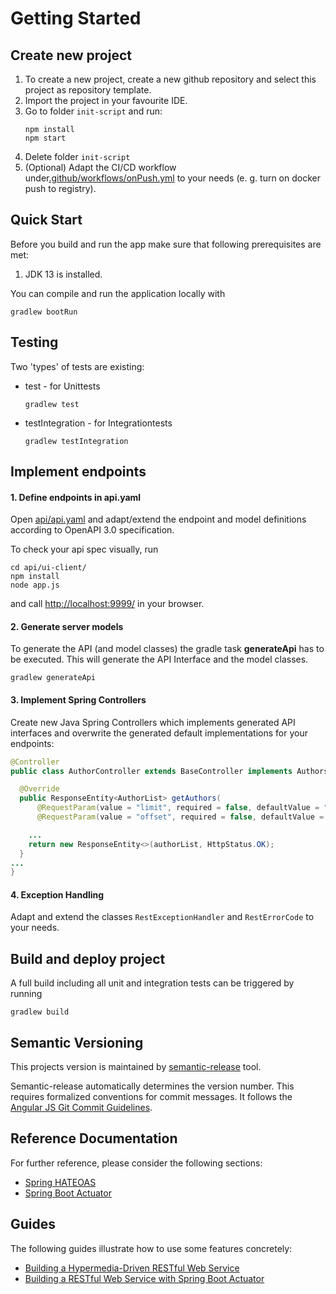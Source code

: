 # Getting Started

## Create new project 
1. To create a new project, create a new github repository and select this project as repository template.
2. Import the project in your favourite IDE.
3. Go to folder `init-script` and run:
    <pre><code>npm install
   npm start</code></pre>
4. Delete folder `init-script`
7. (Optional) Adapt the CI/CD workflow under[.github/workflows/onPush.yml](.github/workflows/onPush.yml) to your needs (e. g. turn on docker push to registry).

## Quick Start

Before you build and run the app make sure that following prerequisites are met:

1. JDK 13 is installed.

You can compile and run the application locally with
<pre><code>gradlew bootRun</code></pre>

## Testing
Two 'types' of tests are existing:
* test - for Unittests
    <pre><code>gradlew test</code></pre>
* testIntegration - for Integrationtests
    <pre><code>gradlew testIntegration</code></pre>

## Implement endpoints
#### 1. Define endpoints in api.yaml
Open [api/api.yaml](api/api.yaml) and adapt/extend the endpoint and  model definitions according to OpenAPI 3.0 specification.

To check your api spec visually, run
 ```
cd api/ui-client/
npm install
node app.js
 ```
and call [http://localhost:9999/](http://localhost:9999/) in your browser.
#### 2. Generate server models
To generate the API (and model classes) the gradle task **generateApi** has to be executed.
This will generate the API Interface and the model classes.

    gradlew generateApi


#### 3. Implement Spring Controllers
Create new Java Spring Controllers which implements generated API interfaces and overwrite the generated default implementations for your endpoints:
```java
@Controller
public class AuthorController extends BaseController implements AuthorsApi {

  @Override
  public ResponseEntity<AuthorList> getAuthors(
      @RequestParam(value = "limit", required = false, defaultValue = "10") Integer limit,
      @RequestParam(value = "offset", required = false, defaultValue = "0") Integer offset) {

    ...
    return new ResponseEntity<>(authorList, HttpStatus.OK);
  }
...
}
```

#### 4. Exception Handling
Adapt and extend the classes `RestExceptionHandler` and `RestErrorCode` to your needs. 

## Build and deploy project
A full build including all unit and integration tests can be triggered by running 
<pre><code>gradlew build</code></pre>

## Semantic Versioning
This projects version is maintained by [semantic-release](https://github.com/semantic-release/semantic-release) tool.

Semantic-release automatically determines the version number. This requires formalized conventions for commit messages. It follows the [Angular JS Git Commit Guidelines](https://github.com/angular/angular.js/blob/master/DEVELOPERS.md#-git-commit-guidelines).

## Reference Documentation
For further reference, please consider the following sections:

* [Spring HATEOAS](https://docs.spring.io/spring-boot/docs/2.2.1.RELEASE/reference/htmlsingle/#boot-features-spring-hateoas)
* [Spring Boot Actuator](https://docs.spring.io/spring-boot/docs/2.2.1.RELEASE/reference/htmlsingle/#production-ready)

## Guides
The following guides illustrate how to use some features concretely:

* [Building a Hypermedia-Driven RESTful Web Service](https://spring.io/guides/gs/rest-hateoas/)
* [Building a RESTful Web Service with Spring Boot Actuator](https://spring.io/guides/gs/actuator-service/)

